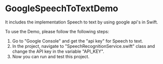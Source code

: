 # GoogleSpeechToTextDemo
It includes the implementation Speech to text by using google api's in Swift.

To use the Demo, please follow the following steps:

1. Go to "Google Console" and get the "api key" for Speech to text.
2. In the project, navigate to "SpeechRecognitionService.swift" class and change the API key in the variable "API_KEY".
3. Now you can run and test this project.

